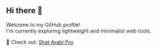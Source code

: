 ## Hi there 👋

Welcome to my GitHub profile!  
I'm currently exploring lightweight and minimalist web tools.

🔗 Check out: [Shat Arabi Pro](https://arabic-pro.chat/)
